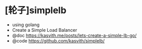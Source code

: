 # [轮子]simplelb

- using golang
- Create a Simple Load Balancer
- @doc https://kasvith.me/posts/lets-create-a-simple-lb-go/
- @code https://github.com/kasvith/simplelb/